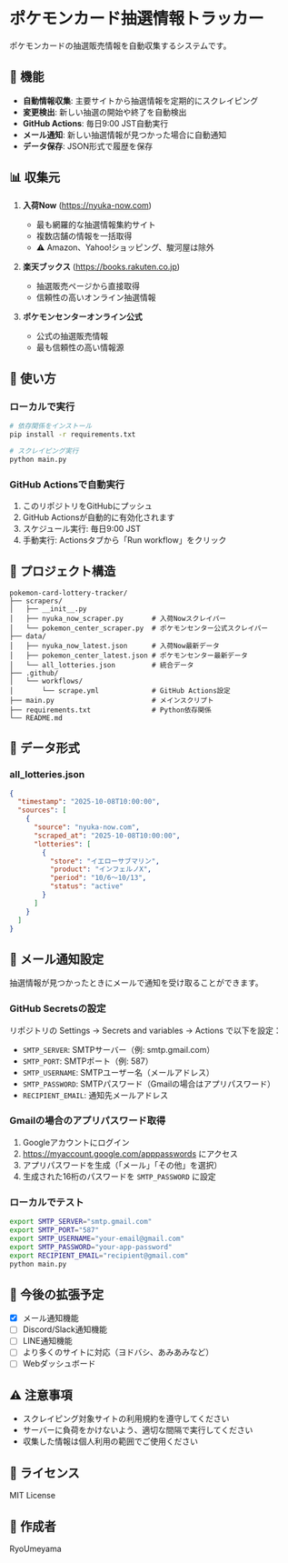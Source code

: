 # ポケモンカード抽選情報トラッカー

ポケモンカードの抽選販売情報を自動収集するシステムです。

## 🎯 機能

- **自動情報収集**: 主要サイトから抽選情報を定期的にスクレイピング
- **変更検出**: 新しい抽選の開始や終了を自動検出
- **GitHub Actions**: 毎日9:00 JST自動実行
- **メール通知**: 新しい抽選情報が見つかった場合に自動通知
- **データ保存**: JSON形式で履歴を保存

## 📊 収集元

1. **入荷Now** (https://nyuka-now.com)
   - 最も網羅的な抽選情報集約サイト
   - 複数店舗の情報を一括取得
   - ⚠️ Amazon、Yahoo!ショッピング、駿河屋は除外

2. **楽天ブックス** (https://books.rakuten.co.jp)
   - 抽選販売ページから直接取得
   - 信頼性の高いオンライン抽選情報

3. **ポケモンセンターオンライン公式**
   - 公式の抽選販売情報
   - 最も信頼性の高い情報源

## 🚀 使い方

### ローカルで実行

```bash
# 依存関係をインストール
pip install -r requirements.txt

# スクレイピング実行
python main.py
```

### GitHub Actionsで自動実行

1. このリポジトリをGitHubにプッシュ
2. GitHub Actionsが自動的に有効化されます
3. スケジュール実行: 毎日9:00 JST
4. 手動実行: Actionsタブから「Run workflow」をクリック

## 📁 プロジェクト構造

```
pokemon-card-lottery-tracker/
├── scrapers/
│   ├── __init__.py
│   ├── nyuka_now_scraper.py       # 入荷Nowスクレイパー
│   └── pokemon_center_scraper.py  # ポケモンセンター公式スクレイパー
├── data/
│   ├── nyuka_now_latest.json      # 入荷Now最新データ
│   ├── pokemon_center_latest.json # ポケモンセンター最新データ
│   └── all_lotteries.json         # 統合データ
├── .github/
│   └── workflows/
│       └── scrape.yml             # GitHub Actions設定
├── main.py                        # メインスクリプト
├── requirements.txt               # Python依存関係
└── README.md
```

## 📝 データ形式

### all_lotteries.json

```json
{
  "timestamp": "2025-10-08T10:00:00",
  "sources": [
    {
      "source": "nyuka-now.com",
      "scraped_at": "2025-10-08T10:00:00",
      "lotteries": [
        {
          "store": "イエローサブマリン",
          "product": "インフェルノX",
          "period": "10/6～10/13",
          "status": "active"
        }
      ]
    }
  ]
}
```

## 📧 メール通知設定

抽選情報が見つかったときにメールで通知を受け取ることができます。

### GitHub Secretsの設定

リポジトリの Settings → Secrets and variables → Actions で以下を設定：

- `SMTP_SERVER`: SMTPサーバー（例: smtp.gmail.com）
- `SMTP_PORT`: SMTPポート（例: 587）
- `SMTP_USERNAME`: SMTPユーザー名（メールアドレス）
- `SMTP_PASSWORD`: SMTPパスワード（Gmailの場合はアプリパスワード）
- `RECIPIENT_EMAIL`: 通知先メールアドレス

### Gmailの場合のアプリパスワード取得

1. Googleアカウントにログイン
2. https://myaccount.google.com/apppasswords にアクセス
3. アプリパスワードを生成（「メール」「その他」を選択）
4. 生成された16桁のパスワードを `SMTP_PASSWORD` に設定

### ローカルでテスト

```bash
export SMTP_SERVER="smtp.gmail.com"
export SMTP_PORT="587"
export SMTP_USERNAME="your-email@gmail.com"
export SMTP_PASSWORD="your-app-password"
export RECIPIENT_EMAIL="recipient@gmail.com"
python main.py
```

## 🔔 今後の拡張予定

- [x] メール通知機能
- [ ] Discord/Slack通知機能
- [ ] LINE通知機能
- [ ] より多くのサイトに対応（ヨドバシ、あみあみなど）
- [ ] Webダッシュボード

## ⚠️ 注意事項

- スクレイピング対象サイトの利用規約を遵守してください
- サーバーに負荷をかけないよう、適切な間隔で実行してください
- 収集した情報は個人利用の範囲でご使用ください

## 📜 ライセンス

MIT License

## 👤 作成者

RyoUmeyama
